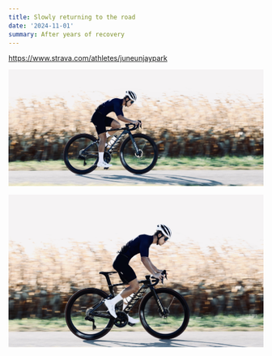 ```yaml
---
title: Slowly returning to the road
date: '2024-11-01'
summary: After years of recovery
---
```


https://www.strava.com/athletes/juneunjaypark

![jpeg](jp34.jpeg)

![jpeg](jp23.jpeg)

